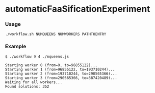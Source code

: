 # automaticFaaSificationExperiment

### Usage

```
./workflow.sh NUMQUEENS NUMWORKERS PATHTOENTRY
```

### Example

```
$ ./workflow 9 4 ./nqueens.js

Starting worker 0 (from=0, to=96855122)...
Starting worker 1 (from=96855122, to=193710244)...
Starting worker 2 (from=193710244, to=290565366)...
Starting worker 3 (from=290565366, to=387420489)...
Waiting for all workers...
Found solutions: 352
```
